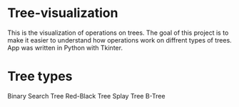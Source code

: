 # Tree-visualization

This is the visualization of operations on trees. The goal of this project is to make it easier to understand how operations work on diffrent types of trees. App was written in Python with Tkinter.

# Tree types
Binary Search Tree
Red-Black Tree
Splay Tree
B-Tree



